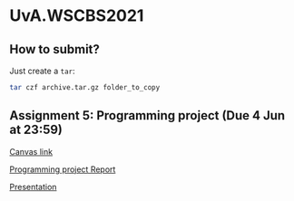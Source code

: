 # UvA.WSCBS2021

## How to submit?
Just create a `tar`:
```bash
tar czf archive.tar.gz folder_to_copy
```


## Assignment 5: Programming project (Due 4 Jun at 23:59)
[Canvas link](https://canvas.uva.nl/courses/21462/assignments/229782)

[Programming project Report](https://www.overleaf.com/project/60b92feb1babf7b3b16c799f)

[Presentation](https://docs.google.com/presentation/d/1OTBm1WQmkzmfH3Enj_fb6iziJmerdfX1P3P9wCNsoQ0/edit?usp=sharing)
